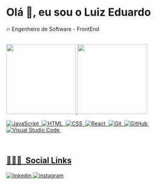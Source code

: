 <h1 align="left">Olá 👋, eu sou o Luiz Eduardo</h1>

🔥 Engenheiro de Software - FrontEnd<br>

<br>

<div align="left">
  <a href="https://github.com/Eduardo-Vitesse">
  <img height="185em" src="https://github-readme-stats.vercel.app/api?username=Eduardo-Vitesse&show_icons=true&theme=outrun&include_all_commits=true&count_private=true"/>
  <img height="185em" src="https://github-readme-stats.vercel.app/api/top-langs/?username=Eduardo-Vitesse&layout=compact&langs_count=7&theme=outrun"/>
</div>
  
![JavaScript](https://img.shields.io/badge/-JavaScript-f0db4f?style=for-the-badge)&nbsp;
![HTML](https://img.shields.io/badge/-HTML-e34f26?style=for-the-badge)&nbsp;
![CSS](https://img.shields.io/badge/-CSS-1471b6?style=for-the-badge)&nbsp;
![React](https://img.shields.io/badge/-React-62dafb?style=for-the-badge)&nbsp;
![Git](https://img.shields.io/badge/-Git-f34f28?style=for-the-badge)&nbsp;
![GitHub](https://img.shields.io/badge/-GitHub-100e0f?style=for-the-badge)&nbsp;
![Visual Studio Code](https://img.shields.io/badge/-Visual%20Studio%20Code-0065a9?style=for-the-badge)&nbsp;


<br>

## 🧑🏾‍🦱 &nbsp;Social Links

<a href="https://www.linkedin.com/in/luizeduardofsilva/" target="_blank">
  <img align="center" src="https://img.shields.io/badge/Luiz Eduardo F. Silva-141338?style=for-the-badge&logo=linkedin&logoColor=white" alt="linkedin"/>
</a>
<a href="https://www.instagram.com/luiz.eduardo.fs/" target="_blank">
 <img align="center" src="https://img.shields.io/badge/luiz.eduardo.fs-141338?style=for-the-badge&logo=instagram&logoColor=white" alt="instagram"/>
</a>
